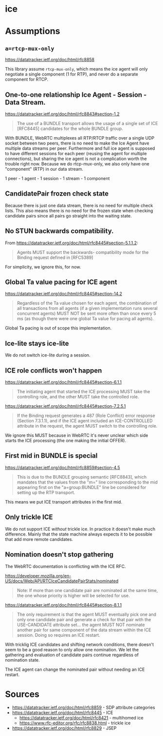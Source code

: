 ice
===

# Assumptions

## `a=rtcp-mux-only`

https://datatracker.ietf.org/doc/html/rfc8858

This library assume `rtcp-mux-only`, which means the ice agent will only negotiate a single
component (1 for RTP), and never do a separate component for RTCP.

## One-to-one relationship Ice Agent - Session - Data Stream.

https://datatracker.ietf.org/doc/html/rfc8843#section-1.2

> The use of a BUNDLE transport allows the usage of a single set of ICE
> [RFC8445] candidates for the whole BUNDLE group.

With BUNDLE, WebRTC multiplexes all RTP/RTCP traffic over a single UDP socket between two peers, 
there is no need to make the Ice Agent have multiple data streams per peer. Furthermore
and full ice agent is supposed to have different sessions for each peer (reusing the agent for
multiple connections), but sharing the ice agent is not a complication worth the trouble
right now. Because we do rtcp-mux-only, we also only have one "component" (RTP) in
our data stream.

1 peer - 1 agent - 1 session - 1 stream - 1 component

## CandidatePair frozen check state

Because there is just one data stream, there is no need for multiple check lists. This 
also means there is no need for the frozen state when checking candidate pairs since all
pairs go straight into the waiting state.

## No STUN backwards compatibility.

From https://datatracker.ietf.org/doc/html/rfc8445#section-5.1.1.2:

> Agents MUST support the backwards-
> compatibility mode for the Binding request defined in [RFC5389]

For simplicity, we ignore this, for now.

## Global Ta value pacing for ICE agent

https://datatracker.ietf.org/doc/html/rfc8445#section-14.2

> Regardless of the Ta value chosen for each agent, the combination of
> all transactions from all agents (if a given implementation runs
> several concurrent agents) MUST NOT be sent more often than once
> every 5 ms (as though there were one global Ta value for pacing all
> agents).

Global Ta pacing is out of scope this implementation.

## Ice-lite stays ice-lite

We do not switch ice-lite during a session.

## ICE role conflicts won't happen

https://datatracker.ietf.org/doc/html/rfc8445#section-6.1.1

> The initiating agent that started the ICE processing MUST take the 
> controlling role, and the other MUST take the controlled role.

https://datatracker.ietf.org/doc/html/rfc8445#section-7.2.5.1

> If the Binding request generates a 487 (Role Conflict) error response
> (Section 7.3.1.1), and if the ICE agent included an ICE-CONTROLLED
> attribute in the request, the agent MUST switch to the controlling
> role.

We ignore this MUST because in WebRTC it's never unclear which side starts
the ICE processing (the one making the initial OFFER).

## First mid in BUNDLE is special

https://datatracker.ietf.org/doc/html/rfc8859#section-4.5

> This is due to the BUNDLE grouping semantic
> [RFC8843], which mandates that the values from the "m=" line
> corresponding to the mid appearing first on the "a=group:BUNDLE" line
> be considered for setting up the RTP transport.

This means we put ICE transport attributes in the first mid.

## Only trickle ICE

We do not support ICE _without_ trickle ice. In practice it doesn't make 
much difference. Mainly that the state machine always expects it to be
possible that add more remote candidates.

## Nomination doesn't stop gathering

The WebRTC documentation is conflicting with the ICE RFC. 

https://developer.mozilla.org/en-US/docs/Web/API/RTCIceCandidatePairStats/nominated

> Note: If more than one candidate pair are nominated at the same time, 
> the one whose priority is higher will be selected for use.

https://datatracker.ietf.org/doc/html/rfc8445#section-8.1.1

> The only requirement is that the agent MUST eventually pick one and only 
> one candidate pair and generate a check for that pair with the USE-CANDIDATE 
> attribute set... the agent MUST NOT nominate another pair for same component
> of the data stream within the ICE session.  Doing so requires an ICE restart.

With tricklig ICE candidates and shifting network conditions, there doesn't
seem to be a good reason to only allow one nomination. We let the gathering
and evaluation of candidate pairs continue regardless of nomination state.

The ICE agent can change the nominated pair without needing an ICE restart.

# Sources

* https://datatracker.ietf.org/doc/html/rfc8859 - SDP attribute categories
* https://datatracker.ietf.org/doc/html/rfc8445 - ICE
    * https://datatracker.ietf.org/doc/html/rfc8421 - multihomed ice
    * https://www.rfc-editor.org/rfc/rfc8838.html - trickle ice
* https://datatracker.ietf.org/doc/html/rfc8829 - JSEP
